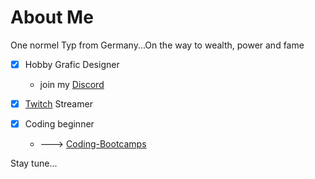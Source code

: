 # About Me

One normel Typ from Germany...On the way to wealth, power and fame

- [x] Hobby Grafic Designer 
  - join my [Discord](https://discord.com/invite/yjzg4HK)
  
- [x] [Twitch](https://www.twitch.tv/akaboogeyman/about) Streamer

- [x] Coding beginner 
  - ---> [Coding-Bootcamps](https://www.coding-bootcamps.eu/)

Stay tune...
